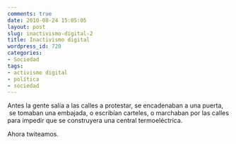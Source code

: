 ```yaml
---
comments: true
date: 2010-08-24 15:05:05
layout: post
slug: inactivismo-digital-2
title: Inactivismo digital
wordpress_id: 720
categories:
- Sociedad
tags:
- activismo digital
- política
- sociedad
---
```


Antes la gente salía a las calles a protestar, se encadenaban a una puerta,  se tomaban una embajada, o escribían carteles, o marchaban por las calles para impedir que se construyera una central termoeléctrica.

Ahora twiteamos.
